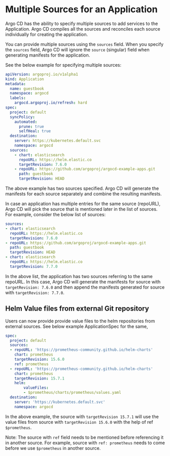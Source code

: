 # Multiple Sources for an Application

Argo CD has the ability to specify multiple sources to add services to the Application. Argo CD compiles all the sources
and reconciles each source individually for creating the application.

You can provide multiple sources using the `sources` field. When you specify the `sources` field, Argo CD will ignore 
the `source` (singular) field when generating manifests for the application.

See the below example for specifying multiple sources:

```yaml
apiVersion: argoproj.io/v1alpha1
kind: Application
metadata:
  name: guestbook
  namespace: argocd
  labels:
    argocd.argoproj.io/refresh: hard
spec:
  project: default
  syncPolicy:
    automated:
      prune: true
      selfHeal: true
  destination:
    server: https://kubernetes.default.svc
    namespace: argocd
  sources:
    - chart: elasticsearch
      repoURL: https://helm.elastic.co
      targetRevision: 7.6.0
    - repoURL: https://github.com/argoproj/argocd-example-apps.git
      path: guestbook
      targetRevision: HEAD
```

The above example has two sources specified. Argo CD will generate the manifests for each source separately and combine 
the resulting manifests.

In case an application has multiple entries for the same source (repoURL), Argo CD will pick the source that is 
mentioned later in the list of sources. For example, consider the below list of sources:

```yaml
sources:
- chart: elasticsearch
  repoURL: https://helm.elastic.co
  targetRevision: 7.6.0
- repoURL: https://github.com/argoproj/argocd-example-apps.git
  path: guestbook
  targetRevision: HEAD
- chart: elasticsearch
  repoURL: https://helm.elastic.co
  targetRevision: 7.7.0
```

In the above list, the application has two sources referring to the same repoURL. In this case, Argo CD will generate 
the manifests for source with `targetRevision: 7.6.0` and then append the manifests generated for source with 
`targetRevision: 7.7.0`. 

## Helm Value files from external Git repository

Users can now provide provide value files to the helm repositories from external sources. See below example ApplicationSpec for the same,

```yaml
spec:
  project: default
  sources:
  - repoURL: 'https://prometheus-community.github.io/helm-charts'
    chart: prometheus
    targetRevision: 15.6.0
    ref: prometheus
  - repoURL: 'https://prometheus-community.github.io/helm-charts'
    chart: prometheus
    targetRevision: 15.7.1
    helm:
        valueFiles:
        - $prometheus/charts/prometheus/values.yaml
  destination:
    server: 'https://kubernetes.default.svc'
    namespace: argocd
```

In the above example, the source with `targetRevision 15.7.1` will use the value files from source with `targetRevision 15.6.0` with the help of ref `$prometheus`.

Note: The source with `ref` field needs to be mentioned before referencing it in another source. For example, source with `ref: prometheus` needs to come before we use `$prometheus` in another source.